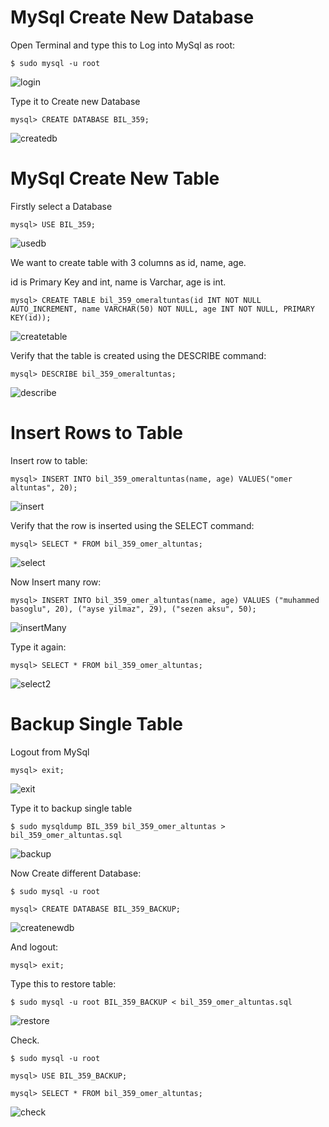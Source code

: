 # MySql Create New Database

Open Terminal and type this to Log into MySql as root:

```
$ sudo mysql -u root
```

![login](https://user-images.githubusercontent.com/54469544/139883678-ce8b16af-eee5-444c-8774-702556a4a1f0.png)

Type it to Create new Database

```
mysql> CREATE DATABASE BIL_359;
```

![createdb](https://user-images.githubusercontent.com/54469544/139889309-1231d47a-1437-4ad1-be11-e132f5971e5b.png)

# MySql Create New Table

Firstly select a Database

```
mysql> USE BIL_359;
```

![usedb](https://user-images.githubusercontent.com/54469544/139894532-ed600009-ab73-428b-b0d3-577a4189b6aa.png)

We want to create table with 3 columns as id, name, age.

id is Primary Key and int,
name is Varchar,
age is int.


```
mysql> CREATE TABLE bil_359_omeraltuntas(id INT NOT NULL AUTO_INCREMENT, name VARCHAR(50) NOT NULL, age INT NOT NULL, PRIMARY KEY(id));

```


![createtable](https://user-images.githubusercontent.com/54469544/139907188-ad946eac-0955-4a1a-9826-8b2f356c3b2e.png)


Verify that the table is created using the DESCRIBE command:
```
mysql> DESCRIBE bil_359_omeraltuntas;
```

![describe](https://user-images.githubusercontent.com/54469544/139907142-2d753cdd-1359-45d1-b0a9-482c0474e2e8.png)

# Insert Rows to Table

Insert row to table:

```
mysql> INSERT INTO bil_359_omeraltuntas(name, age) VALUES("omer altuntas", 20);
```

![insert](https://user-images.githubusercontent.com/54469544/139907227-7944862e-c8a9-4e2e-b23a-529c5ef1ce55.png)

Verify that the row is inserted using the SELECT command:

```
mysql> SELECT * FROM bil_359_omer_altuntas;
```

![select](https://user-images.githubusercontent.com/54469544/139911237-926bd59b-c7a8-4d69-921b-2220ba6523a9.png)


Now Insert many row:

```
mysql> INSERT INTO bil_359_omer_altuntas(name, age) VALUES ("muhammed basoglu", 20), ("ayse yilmaz", 29), ("sezen aksu", 50);
```

![insertMany](https://user-images.githubusercontent.com/54469544/139911191-df01591a-a9cb-4f54-bef3-0628142c2d8f.png)

Type it again:

```
mysql> SELECT * FROM bil_359_omer_altuntas;
```

![select2](https://user-images.githubusercontent.com/54469544/139911956-593c1022-68a0-4f65-ac86-3e92df215fe1.png)

# Backup Single Table

Logout from MySql

```
mysql> exit;
```

![exit](https://user-images.githubusercontent.com/54469544/139915872-c9504c26-7d78-442f-8dd8-46cf4bb824c4.png)


Type it to backup single table

```
$ sudo mysqldump BIL_359 bil_359_omer_altuntas > bil_359_omer_altuntas.sql
```

![backup](https://user-images.githubusercontent.com/54469544/139915813-56ccc8d2-0278-4e8e-b361-df2718854d7e.png)


Now Create different Database:

```
$ sudo mysql -u root
```

```
mysql> CREATE DATABASE BIL_359_BACKUP;
```

![createnewdb](https://user-images.githubusercontent.com/54469544/139915844-d35c445e-ea23-4596-b3f0-c858d9f2dff6.png)


And logout:

```
mysql> exit;
```

Type this to restore table:

```
$ sudo mysql -u root BIL_359_BACKUP < bil_359_omer_altuntas.sql

```


![restore](https://user-images.githubusercontent.com/54469544/139915886-b47a479d-7e07-442e-a4b9-38cf7f30248a.png)



Check.

```
$ sudo mysql -u root
```

```
mysql> USE BIL_359_BACKUP;
```

```
mysql> SELECT * FROM bil_359_omer_altuntas;
```

![check](https://user-images.githubusercontent.com/54469544/139915825-cd41c563-ce82-4555-a82b-56e20cea581e.png)
